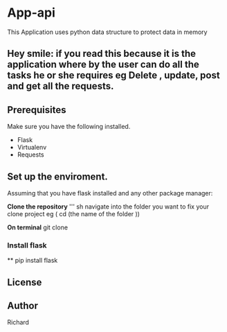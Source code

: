 # App-api
This  Application  uses python data structure to protect data in memory

## Hey smile: if you read this because it is the application where by the user can do all the tasks he or she requires eg Delete , update, post and get all the requests.

## Prerequisites

Make sure you have the following installed.
* Flask
* Virtualenv 
* Requests

## Set up the enviroment.
 Assuming that you have flask installed and any other package manager:

 **Clone the repository**
 ''' sh
 navigate into the folder you want to fix your clone project eg ( cd (the name of the folder ))
 
 **On terminal**
 git clone

 ### Install flask 
 ** pip install flask

 ## License
 

 ## Author 

 Richard



